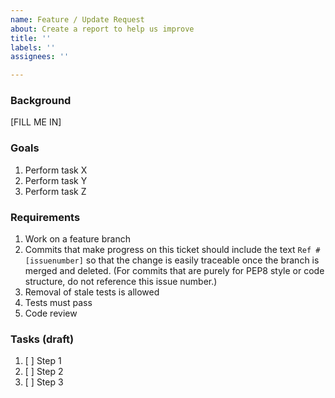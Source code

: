 ```yaml
---
name: Feature / Update Request
about: Create a report to help us improve
title: ''
labels: ''
assignees: ''

---
```


### Background

[FILL ME IN]

### Goals
1. Perform task X
1. Perform task Y
1. Perform task Z

### Requirements
1. Work on a feature branch
1. Commits that make progress on this ticket should include the text
   `Ref #[issuenumber]` so that the change is easily traceable once the
   branch is merged and deleted.  (For commits that are purely for PEP8
   style or code structure, do not reference this issue number.)
1. Removal of stale tests is allowed
1. Tests must pass
1. Code review

### Tasks (draft)

1. [ ] Step 1
1. [ ] Step 2
1. [ ] Step 3
